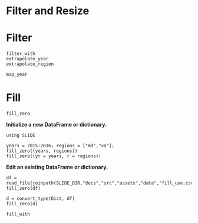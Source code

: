 # Filter and Resize

# Filter
```@docs
filter_with
extrapolate_year
extrapolate_region
```

```@docs
map_year
```

# Fill
```@docs
fill_zero
```

**Initialize a new DataFrame or dictionary.**

```@setup fill_zero
using SLiDE
```

```@repl fill_zero
years = 2015:2016; regions = ["md","va"];
fill_zero((years, regions))
fill_zero((yr = years, r = regions))
```

**Edit an existing DataFrame or dictionary.**

```@repl fill_zero
df = read_file(joinpath(SLIDE_DIR,"docs","src","assets","data","fill_use.csv"))
fill_zero(df)
```

```@repl fill_zero
d = convert_type(Dict, df)
fill_zero(d)
```

```@docs
fill_with
```